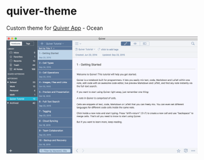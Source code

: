 # quiver-theme
Custom theme for [Quiver App](http://happenapps.com/#quiver) - Ocean

![Ocean theme](Ocean.png)
